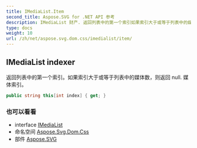 ```yaml
---
title: IMediaList.Item
second_title: Aspose.SVG for .NET API 参考
description: IMediaList 财产. 返回列表中的第一个索引如果索引大于或等于列表中的媒体数则返回 null. 媒体索引
type: docs
weight: 10
url: /zh/net/aspose.svg.dom.css/imedialist/item/
---
```

## IMediaList indexer

返回列表中的第一个索引。如果索引大于或等于列表中的媒体数，则返回 null. 媒体索引。

```csharp
public string this[int index] { get; }
```

### 也可以看看

* interface [IMediaList](../)
* 命名空间 [Aspose.Svg.Dom.Css](../../imedialist/)
* 部件 [Aspose.SVG](../../../)


